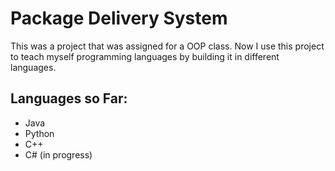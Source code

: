 # Package Delivery System

This was a project that was assigned for a OOP class.
Now I use this project to teach myself programming
languages by building it in different languages. 

## Languages so Far:
  - Java
  - Python
  - C++
  - C# (in progress)

